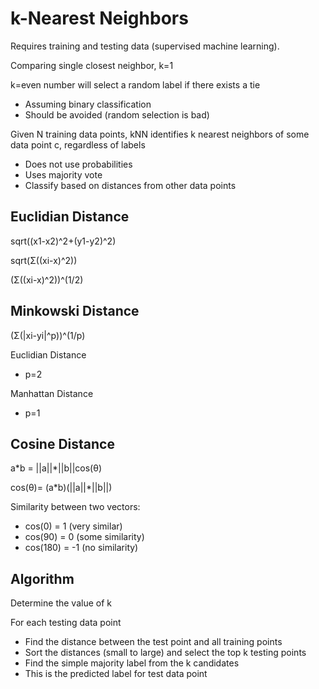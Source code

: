 # k-Nearest Neighbors
Requires training and testing data (supervised machine learning).

Comparing single closest neighbor, k=1

k=even number will select a random label if there exists a tie 
- Assuming binary classification
- Should be avoided (random selection is bad)

Given N training data points, kNN identifies k nearest neighbors of some data point c, regardless of labels
- Does not use probabilities
- Uses majority vote
- Classify based on distances from other data points

## Euclidian Distance
sqrt((x1-x2)^2+(y1-y2)^2)

sqrt(Σ((xi-x)^2))

(Σ((xi-x)^2))^(1/2)

## Minkowski Distance
(Σ(|xi-yi|^p))^(1/p)

Euclidian Distance
- p=2

Manhattan Distance
- p=1

## Cosine Distance
a\*b = ||a||\*||b||cos(θ)

cos(θ)= (a\*b)(||a||\*||b||)

Similarity between two vectors:
- cos(0) = 1 (very similar)
- cos(90) = 0 (some similarity)
- cos(180) = -1 (no similarity)

## Algorithm
Determine the value of k

For each testing data point
- Find the distance between the test point and all training points
- Sort the distances (small to large) and select the top k testing points
- Find the simple majority label from the k candidates
- This is the predicted label for test data point